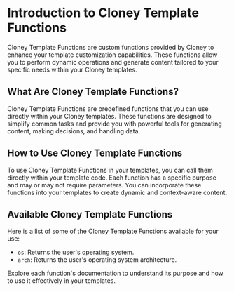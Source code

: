# Introduction to Cloney Template Functions

Cloney Template Functions are custom functions provided by Cloney to enhance your template customization capabilities. These functions allow you to perform dynamic operations and generate content tailored to your specific needs within your Cloney templates.

## What Are Cloney Template Functions?

Cloney Template Functions are predefined functions that you can use directly within your Cloney templates. These functions are designed to simplify common tasks and provide you with powerful tools for generating content, making decisions, and handling data.

## How to Use Cloney Template Functions

To use Cloney Template Functions in your templates, you can call them directly within your template code. Each function has a specific purpose and may or may not require parameters. You can incorporate these functions into your templates to create dynamic and context-aware content.

## Available Cloney Template Functions

Here is a list of some of the Cloney Template Functions available for your use:

- `os`: Returns the user's operating system.
- `arch`: Returns the user's operating system architecture.

Explore each function's documentation to understand its purpose and how to use it effectively in your templates.
